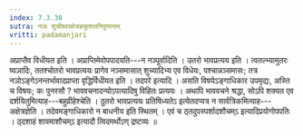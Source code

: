 ```yaml
---
index: 7.3.30
sutra: नञः शुचीश्वरक्षेत्रज्ञकुशलनिपुणानाम्
vritti: padamanjari
---
```


 अप्राप्तैव विधीयत इति । अप्राप्तिमेवोपपादयति---न नञ्पूर्वादिति । उतरो भावप्रत्यय इति । त्वतल्भ्यामुतरः ष्यञादिः, ततश्चोतरो भावप्रत्ययः प्रागेव नञ्समासात् शुच्यादिभ्य एव विधेयः, पश्चान्नञ्समासः; तत्र नञोऽङ्गेऽनन्तर्भावादप्राप्ता वृद्धिर्विधीयत इति । तदपरे इत्यादि । असति विषयेऽङ्गाधिकार उपमृद्यः, अस्ति च विषयः; कः पुनरसौ ? भाववचनादन्योऽपत्यादिषु विहितः प्रत्ययः । अथापि भाववचने श्रद्धा, सोऽपि शक्यत एव दर्शयितुमित्याह---बहुव्रीहेश्चेति । ठुतरो भावप्रत्ययः प्रतिषिध्यतेऽ इत्येतदप्यत्र न सार्वत्रिकमित्याह---अक्षेत्रज्ञेति । तदेवमङ्गाधिकारो न बाधनीय इति स्थितम् । एवं च ठ्तदुपस्पर्शादशौचम्ऽ इत्यादिप्रयोगोपपतिः । ठ्दशाहं शावमाशौचम्ऽ इत्यादौ त्विदमर्थोऽण् द्रष्टव्यः ॥